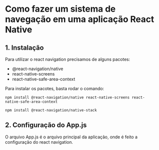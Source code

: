 # Como fazer um sistema de navegação em uma aplicação React Native

## 1. Instalação

Para utilizar o react navigation precisamos de alguns pacotes:

- @react-navigation/native
- react-native-screens 
- react-native-safe-area-context

Para instalar os pacotes, basta rodar o comando:

    npm install @react-navigation/native react-native-screens react-native-safe-area-context

    npm install @react-navigation/native-stack

## 2. Configuração do App.js

O arquivo App.js é o arquivo principal da aplicação, onde é feito a configuração do react navigation.